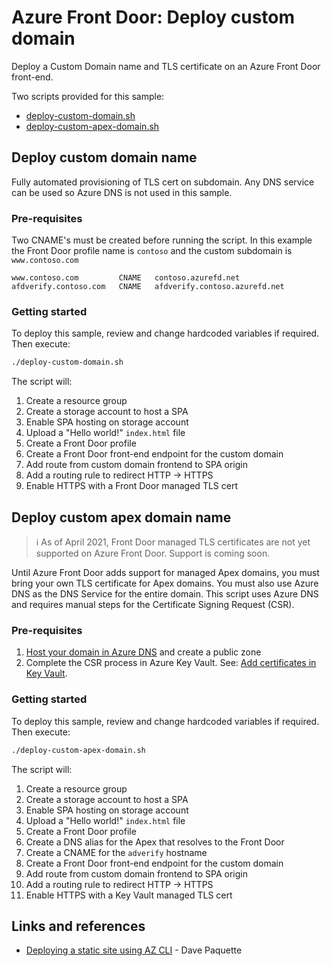 # Azure Front Door: Deploy custom domain

Deploy a Custom Domain name and TLS certificate on an Azure Front Door front-end.

Two scripts provided for this sample:

* [deploy-custom-domain.sh](deploy-custom-domain.sh)
* [deploy-custom-apex-domain.sh](deploy-custom-apex-domain.sh)

## Deploy custom domain name

Fully automated provisioning of TLS cert on subdomain. Any DNS service can be used so Azure DNS is not used in this sample. 

### Pre-requisites

Two CNAME's must be created before running the script. In this example the Front Door profile name is `contoso` and the custom subdomain is `www.contoso.com`

```
www.contoso.com         CNAME   contoso.azurefd.net
afdverify.contoso.com   CNAME   afdverify.contoso.azurefd.net
```

### Getting started

To deploy this sample, review and change hardcoded variables if required. Then execute:

```bash
./deploy-custom-domain.sh
```

The script will:

1. Create a resource group
1. Create a storage account to host a SPA
1. Enable SPA hosting on storage account
1. Upload a "Hello world!" `index.html` file
1. Create a Front Door profile
1. Create a Front Door front-end endpoint for the custom domain
1. Add route from custom domain frontend to SPA origin
1. Add a routing rule to redirect HTTP -> HTTPS
1. Enable HTTPS with a Front Door managed TLS cert

## Deploy custom apex domain name

> ℹ As of April 2021, Front Door managed TLS certificates are not yet supported on Azure Front Door. Support is coming soon. 

Until Azure Front Door adds support for managed Apex domains, you must bring your own TLS certificate for Apex domains. You must also use Azure DNS as the DNS Service for the entire domain. This script uses Azure DNS and requires manual steps for the Certificate Signing Request (CSR).

### Pre-requisites

1. [Host your domain in Azure DNS] and create a public zone
1. Complete the CSR process in Azure Key Vault. See: [Add certificates in Key Vault].

### Getting started

To deploy this sample, review and change hardcoded variables if required. Then execute:

```bash
./deploy-custom-apex-domain.sh
```

The script will:

1. Create a resource group
1. Create a storage account to host a SPA
1. Enable SPA hosting on storage account
1. Upload a "Hello world!" `index.html` file
1. Create a Front Door profile
1. Create a DNS alias for the Apex that resolves to the Front Door
1. Create a CNAME for the `adverify` hostname
1. Create a Front Door front-end endpoint for the custom domain
1. Add route from custom domain frontend to SPA origin
1. Add a routing rule to redirect HTTP -> HTTPS
1. Enable HTTPS with a Key Vault managed TLS cert


## Links and references

* [Deploying a static site using AZ CLI] - Dave Paquette

<!-- link refs -->
[Deploying a static site using AZ CLI]: https://www.davepaquette.com/archive/2020/05/10/deploying-a-static-site-to-azure-using-the-az-cli.aspx
[Add certificates in Key Vault]:https://docs.microsoft.com/en-us/azure/key-vault/certificates/create-certificate-signing-request?tabs=azure-portal#add-certificates-in-key-vault-issued-by-non-partnered-cas
[Host your domain in Azure DNS]:https://docs.microsoft.com/en-us/azure/dns/dns-delegate-domain-azure-dns